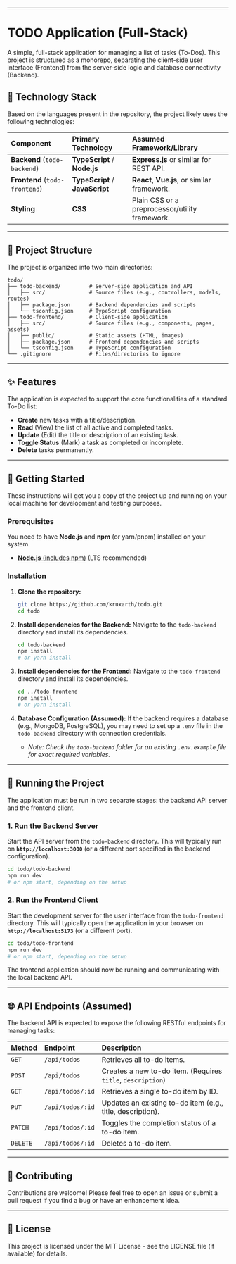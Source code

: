 
-----

# TODO Application (Full-Stack)

A simple, full-stack application for managing a list of tasks (To-Dos). This project is structured as a monorepo, separating the client-side user interface (Frontend) from the server-side logic and database connectivity (Backend).

## 🚀 Technology Stack

Based on the languages present in the repository, the project likely uses the following technologies:

| Component | Primary Technology | Assumed Framework/Library |
| :--- | :--- | :--- |
| **Backend** (`todo-backend`) | **TypeScript** / **Node.js** | **Express.js** or similar for REST API. |
| **Frontend** (`todo-frontend`) | **TypeScript** / **JavaScript** | **React**, **Vue.js**, or similar framework. |
| **Styling** | **CSS** | Plain CSS or a preprocessor/utility framework. |

-----

## 📂 Project Structure

The project is organized into two main directories:

```
todo/
├── todo-backend/         # Server-side application and API
│   ├── src/              # Source files (e.g., controllers, models, routes)
│   ├── package.json      # Backend dependencies and scripts
│   └── tsconfig.json     # TypeScript configuration
├── todo-frontend/        # Client-side application
│   ├── src/              # Source files (e.g., components, pages, assets)
│   ├── public/           # Static assets (HTML, images)
│   ├── package.json      # Frontend dependencies and scripts
│   └── tsconfig.json     # TypeScript configuration
└── .gitignore            # Files/directories to ignore
```

-----

## ✨ Features

The application is expected to support the core functionalities of a standard To-Do list:

  * **Create** new tasks with a title/description.
  * **Read** (View) the list of all active and completed tasks.
  * **Update** (Edit) the title or description of an existing task.
  * **Toggle Status** (Mark) a task as completed or incomplete.
  * **Delete** tasks permanently.

-----

## 🏁 Getting Started

These instructions will get you a copy of the project up and running on your local machine for development and testing purposes.

### Prerequisites

You need to have **Node.js** and **npm** (or yarn/pnpm) installed on your system.

  * [**Node.js** (includes npm)](https://nodejs.org/) (LTS recommended)

### Installation

1.  **Clone the repository:**

    ```bash
    git clone https://github.com/kruxarth/todo.git
    cd todo
    ```

2.  **Install dependencies for the Backend:**
    Navigate to the `todo-backend` directory and install its dependencies.

    ```bash
    cd todo-backend
    npm install
    # or yarn install
    ```

3.  **Install dependencies for the Frontend:**
    Navigate to the `todo-frontend` directory and install its dependencies.

    ```bash
    cd ../todo-frontend
    npm install
    # or yarn install
    ```

4.  **Database Configuration (Assumed):**
    If the backend requires a database (e.g., MongoDB, PostgreSQL), you may need to set up a `.env` file in the `todo-backend` directory with connection credentials.

      * *Note: Check the `todo-backend` folder for an existing `.env.example` file for exact required variables.*

-----

## 🏃 Running the Project

The application must be run in two separate stages: the backend API server and the frontend client.

### 1\. Run the Backend Server

Start the API server from the `todo-backend` directory. This will typically run on **`http://localhost:3000`** (or a different port specified in the backend configuration).

```bash
cd todo/todo-backend
npm run dev
# or npm start, depending on the setup
```

### 2\. Run the Frontend Client

Start the development server for the user interface from the `todo-frontend` directory. This will typically open the application in your browser on **`http://localhost:5173`** (or a different port).

```bash
cd todo/todo-frontend
npm run dev
# or npm start, depending on the setup
```

The frontend application should now be running and communicating with the local backend API.

-----

## 🌐 API Endpoints (Assumed)

The backend API is expected to expose the following RESTful endpoints for managing tasks:

| Method | Endpoint | Description |
| :--- | :--- | :--- |
| `GET` | `/api/todos` | Retrieves all to-do items. |
| `POST` | `/api/todos` | Creates a new to-do item. (Requires `title`, `description`) |
| `GET` | `/api/todos/:id` | Retrieves a single to-do item by ID. |
| `PUT` | `/api/todos/:id` | Updates an existing to-do item (e.g., title, description). |
| `PATCH` | `/api/todos/:id` | Toggles the completion status of a to-do item. |
| `DELETE` | `/api/todos/:id` | Deletes a to-do item. |

-----

## 🤝 Contributing

Contributions are welcome\! Please feel free to open an issue or submit a pull request if you find a bug or have an enhancement idea.

-----

## 📄 License

This project is licensed under the MIT License - see the LICENSE file (if available) for details.
